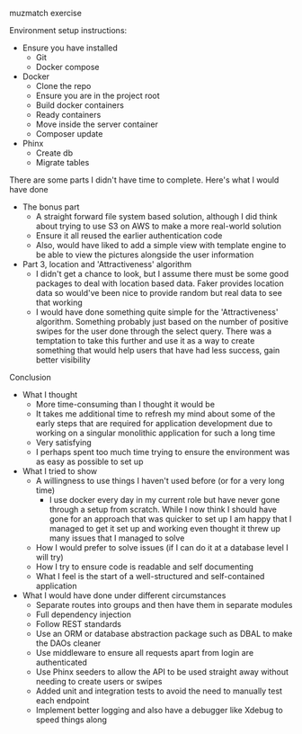 muzmatch exercise

Environment setup instructions:
- Ensure you have installed
  - Git
  - Docker compose
- Docker
  - Clone the repo
  - Ensure you are in the project root
  - Build docker containers
  - Ready containers
  - Move inside the server container
  - Composer update
- Phinx
  - Create db
  - Migrate tables

There are some parts I didn't have time to complete. Here's what I would have done
- The bonus part
    - A straight forward file system based solution, although I did think about trying to use S3 on AWS to make a more real-world solution
    - Ensure it all reused the earlier authentication code
    - Also, would have liked to add a simple view with template engine to be able to view the pictures alongside the user information
- Part 3, location and 'Attractiveness' algorithm
  - I didn't get a chance to look, but I assume there must be some good packages to deal with location based data. Faker provides location data so would've been nice to provide random but real data to see that working
  - I would have done something quite simple for the 'Attractiveness' algorithm. Something probably just based on the number of positive swipes for the user done through the select query. There was a temptation to take this further and use it as a way to create something that would help users that have had less success, gain better visibility

Conclusion
- What I thought
    - More time-consuming than I thought it would be
    - It takes me additional time to refresh my mind about some of the early steps that are required for application development due to working on a singular monolithic application for such a long time
    - Very satisfying
    - I perhaps spent too much time trying to ensure the environment was as easy as possible to set up
- What I tried to show
    - A willingness to use things I haven't used before (or for a very long time)
      - I use docker every day in my current role but have never gone through a setup from scratch. While I now think I should have gone for an approach that was quicker to set up I am happy that I managed to get it set up and working even thought it threw up many issues that I managed to solve
    - How I would prefer to solve issues (if I can do it at a database level I will try)
    - How I try to ensure code is readable and self documenting
    - What I feel is the start of a well-structured and self-contained application
- What I would have done under different circumstances
    - Separate routes into groups and then have them in separate modules
    - Full dependency injection
    - Follow REST standards
    - Use an ORM or database abstraction package such as DBAL to make the DAOs cleaner
    - Use middleware to ensure all requests apart from login are authenticated
    - Use Phinx seeders to allow the API to be used straight away without needing to create users or swipes
    - Added unit and integration tests to avoid the need to manually test each endpoint
    -  Implement better logging and also have a debugger like Xdebug to speed things along